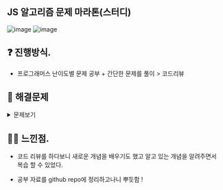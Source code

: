 ## JS 알고리즘 문제 마라톤(스터디)

![image](https://user-images.githubusercontent.com/85295433/183236868-42666b1e-e6b2-4416-a3c4-57db929a40ad.png)
![image](https://user-images.githubusercontent.com/85295433/183237039-49b3e2e5-5833-477d-8b32-a5ba3d048205.png)


## ❓ 진행방식.
- 프로그래머스 난이도별 문제 공부 + 간단한 문제를 풀이 > 코드리뷰

## 🚗 해결문제

<details><summary>문제보기
</summary>

- *[1. 직사각형 별찍기 /난이도: 하하](https://programmers.co.kr/learn/courses/30/lessons/12969)*
- *[2. 짝수와 홀수 /난이도: 하하](https://programmers.co.kr/learn/courses/30/lessons/12937)*
- *[3. 가운데 글자 가져오기 /난이도: 하](https://programmers.co.kr/learn/courses/30/lessons/12903)*
- *[4. 두 정수 사이의 합 /난이도: 하](https://programmers.co.kr/learn/courses/30/lessons/12912)*
- *[5. 문자열을 정수로 바꾸기 /난이도: 하](https://programmers.co.kr/learn/courses/30/lessons/12925)*
- *[6. 없는 숫자 더하기 /난이도: 하](https://programmers.co.kr/learn/courses/30/lessons/86051)*
- *[7. 음양 더하기 /난이도: 하](https://programmers.co.kr/learn/courses/30/lessons/76501)*
- *[8. 평균 구하기 /난이도: 하](https://programmers.co.kr/learn/courses/30/lessons/12944)*
- *[9. 핸드폰 번호 가리기 /난이도: 하](https://programmers.co.kr/learn/courses/30/lessons/12948)*
- *[10. 행렬의 덧셈 /난이도: 하](https://programmers.co.kr/learn/courses/30/lessons/12950)*
- *[11. x만큼 간격이 있는 /난이도: 하](https://programmers.co.kr/learn/courses/30/lessons/12954)*
- *[12. 부족한 금액 계산하기 /난이도: 중하](https://programmers.co.kr/learn/courses/30/lessons/82612)*
- *[13. 2016년 /난이도: 중하](https://programmers.co.kr/learn/courses/30/lessons/12901)*
- *[14. 나누어 떨어지는 숫자 배열 /난이도: 중하](https://programmers.co.kr/learn/courses/30/lessons/12910)*
- *[15. 내적 /난이도: 중하](https://programmers.co.kr/learn/courses/30/lessons/70128)*
- *[16. 문자열 내 p와 y의 개수 /난이도: 중하](https://programmers.co.kr/learn/courses/30/lessons/12916)*
- *[17. 문자열 다루기 기본 /난이도: 중하](https://programmers.co.kr/learn/courses/30/lessons/12918)*
- *[18. 서울에서 김서방 찾기 /난이도: 중하](https://programmers.co.kr/learn/courses/30/lessons/12919)*
- *[19. 수박? /난이도: 중하](https://programmers.co.kr/learn/courses/30/lessons/12922)*
- *[20. 완주하지 못한 선수 /난이도: 중하](https://programmers.co.kr/learn/courses/30/lessons/42576)*
- *[21. 이상한 문자 만들기 /난이도: 중하](https://programmers.co.kr/learn/courses/30/lessons/12930)*
- *[22. 자릿수 더하기 /난이도: 중하](https://programmers.co.kr/learn/courses/30/lessons/12931)*
- *[23. 자연수 뒤집기 /난이도: 중하](https://programmers.co.kr/learn/courses/30/lessons/12932)*
- *[24. 내림차순으로 배치하기 /난이도: 중하](https://programmers.co.kr/learn/courses/30/lessons/12933)*
- *[25. 정수 제곱근 판별 /난이도: 중하](https://programmers.co.kr/learn/courses/30/lessons/12934)*
- *[26. 제일 작은 수 제거하기 /난이도: 중하](https://programmers.co.kr/learn/courses/30/lessons/12935)*
- *[27. 콜라츠 추측 /난이도: 중하](https://programmers.co.kr/learn/courses/30/lessons/12943)*
- *[28. 하샤드 수 /난이도: 중하](https://programmers.co.kr/learn/courses/30/lessons/12947)*
  
  
  
  
  
  
</details>


## 🙋‍♀️ 느낀점.

- 코드 리뷰를 하다보니 새로운 개념을 배우기도 했고 알고 있는 개념을 알려주면서 복습 할 수 있었다.

- 공부 자료를 github repo에 정리하고나니 뿌듯함 ! 
